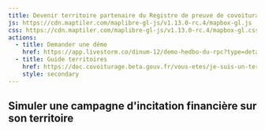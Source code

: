 ```yaml
---
title: Devenir territoire partenaire du Registre de preuve de covoiturage
js: https://cdn.maptiler.com/maplibre-gl-js/v1.13.0-rc.4/mapbox-gl.js
css: https://cdn.maptiler.com/maplibre-gl-js/v1.13.0-rc.4/mapbox-gl.css
actions:
  - title: Demander une démo
    href: https://app.livestorm.co/dinum-12/demo-hedbo-du-rpc?type=detailed
  - title: Guide territoires
    href: https://doc.covoiturage.beta.gouv.fr/vous-etes/je-suis-un-territoire
    style: secondary
---
```


## Simuler une campagne d'incitation financière sur son territoire
